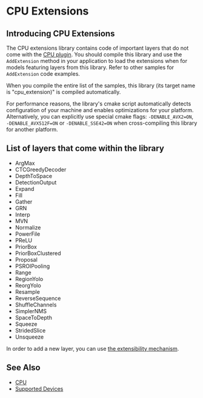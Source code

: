 CPU Extensions
===========================

## Introducing CPU Extensions

The CPU extensions library contains code of important layers that do not come with the [CPU plugin](./docs/IE_DG/supported_plugins/CPU.md).
You should compile this library and use the <code>AddExtension</code> method in your application to load the extensions when for models featuring layers from this library.
Refer to other samples for <code>AddExtension</code> code examples.

When you compile the entire list of the samples, this library (its target name is "cpu_extension)" is compiled automatically.

For performance reasons, the library's cmake script automatically detects configuration of your machine and enables optimizations for your platform.
Alternatively, you can explicitly use special cmake flags: <code>-DENABLE_AVX2=ON</code>, <code>-DENABLE_AVX512F=ON</code> or <code>-DENABLE_SSE42=ON</code>
when cross-compiling this library for another platform.

## List of layers that come within the library

 * ArgMax
 * CTCGreedyDecoder
 * DepthToSpace
 * DetectionOutput
 * Expand
 * Fill
 * Gather
 * GRN
 * Interp
 * MVN
 * Normalize
 * PowerFile
 * PReLU
 * PriorBox
 * PriorBoxClustered
 * Proposal
 * PSROIPooling
 * Range
 * RegionYolo
 * ReorgYolo
 * Resample
 * ReverseSequence
 * ShuffleChannels
 * SimplerNMS
 * SpaceToDepth
 * Squeeze
 * StridedSlice
 * Unsqueeze

In order to add a new layer, you can use [the extensibility mechanism](./docs/IE_DG/Integrate_your_kernels_into_IE.md).

## See Also
* [CPU](./docs/IE_DG/supported_plugins/CPU.md)
* [Supported Devices](./docs/IE_DG/supported_plugins/Supported_Devices.md)
